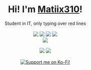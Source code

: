 <div align="center">
	<h1>Hi! I'm <a href="https://www.matiix310.dev">Matiix310</a>!</h1>
	<div>Student in IT, only typing over red lines</div>
	<br />
	<a href="https://www.gnu.org/gnu/linux-and-gnu.en.html"><img src="https://img.shields.io/badge/OS-GNU/Linux-cdd6f4?style=flat&logo=gnu" /></a>
	<a href="https://archlinux.org"><img src="https://img.shields.io/badge/DISTRO-Arch-74c7ec?style=flat&logo=arch-linux" /></a>
	<a href="https://www.jetbrains.com/fleet"><img src="https://img.shields.io/badge/EDITOR-Fleet-8778f3?style=flat&logo=jetbrains" /></a>
	<a href="https://www.rust-lang.org"><img src="https://img.shields.io/badge/LANG-Rust-f2cdcd?style=flat&logo=rust" /></a>
	<br />
	<a href="https://github.com/matiix310"><img src="https://img.shields.io/github/stars/matiix310?color=cdd6f4&label=GITHUB&style=flat&logo=github" /></a>
	<br />
	<br />
	<img src="https://github-readme-stats.vercel.app/api?username=matiix310&hide_title=true&hide_rank=true&show_icons=true&include_all_commits=true&line_height=24&hide_border=true&bg_color=1e1e2e&text_color=cdd6f4&icon_color=cba6f7&title_color=94e2d5" />
	<img src="https://github-readme-stats.vercel.app/api/top-langs/?username=matiix310&hide_title=true&langs_count=8&layout=compact&hide_border=true&bg_color=1e1e2e&text_color=cdd6f4&icon_color=cba6f7&title_color=94e2d5" />
  <br />
  <br />
  <a href="https://ko-fi.com/I2I4N41X8"><img src="https://ko-fi.com/img/githubbutton_sm.svg" alt="Support me on Ko-Fi!"/></a>
</div>


<!---
Matiix310/Matiix310 is a ✨ special ✨ repository because its `README.md` (this file) appears on your GitHub profile.
You can click the Preview link to take a look at your changes.
--->
